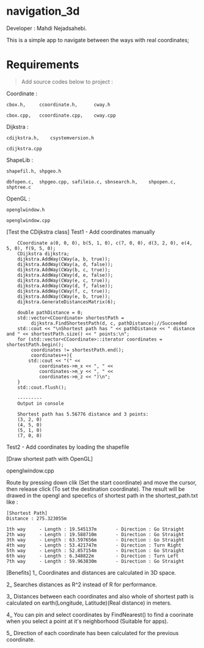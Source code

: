 # navigation_3d
Developer : Mahdi Nejadsahebi.

This is a simple app to navigate between the ways with real coordinates;

# Requirements

>Add source codes below to project :

Coordinate	:

	cbox.h,		ccoordinate.h,		cway.h
    
	cbox.cpp,	ccoordinate.cpp,	cway.cpp
    
Dijkstra	:

	cdijkstra.h,	csystemversion.h
    
	cdijkstra.cpp
    
ShapeLib	:

	shapefil.h,	shpgeo.h
    
	dbfopen.c,	shpgeo.cpp,	safileio.c,	sbnsearch.h,	shpopen.c,	shptree.c
    
OpenGL  	:

	openglwindow.h
    
	openglwindow.cpp



[Test the CDijkstra class]
Test1 - Add coordinates manually
```
    CCoordinate a(0, 0, 0), b(5, 1, 0), c(7, 0, 0), d(3, 2, 0), e(4, 5, 0), f(9, 5, 0);
    CDijkstra dijkstra;
    dijkstra.AddWay(CWay(a, b, true));
    dijkstra.AddWay(CWay(a, d, false));
    dijkstra.AddWay(CWay(b, c, true));
    dijkstra.AddWay(CWay(d, e, false));
    dijkstra.AddWay(CWay(e, c, true));
    dijkstra.AddWay(CWay(d, f, false));
    dijkstra.AddWay(CWay(f, c, true));
    dijkstra.AddWay(CWay(e, b, true));
    dijkstra.GenerateDistancesMatrix(6);
    
    double pathDistance = 0;
    std::vector<CCoordinate> shortestPath =
         dijkstra.FindShortestPath(d, c, pathDistance);//Succeeded
    std::cout << "\nShortest path has " << pathDistance << " distance and " << shortestPath.size() << " points:\n";
    for (std::vector<CCoordinate>::iterator coordinates = shortestPath.begin();
         coordinates != shortestPath.end();
         coordinates++){
        std::cout << "(" <<
            coordinates->m_x << ", " <<
            coordinates->m_y << ", " <<
            coordinates->m_z << ")\n";
    }
    std::cout.flush();
    
    ---------
    Output in console
    
    Shortest path has 5.56776 distance and 3 points:
    (3, 2, 0)
    (4, 5, 0)
    (5, 1, 0)
    (7, 0, 0)
```
    
 Test2 - Add coordinates by loading the shapefile

[Draw shortest path with OpenGL]

openglwindow.cpp


Route by pressing down clik (Set the start coordinate) and move the cursor, then release click (To set the destination coordinate). The result will be drawed in the opengl and specefics of shortest path in the shortest_path.txt like :

```
[Shortest Path]
Distance : 275.323055m

1th way		- Length : 19.545137m		- Direction : Go Straight
2th way		- Length : 19.588710m		- Direction : Go Straight
3th way		- Length : 63.597656m		- Direction : Go Straight
4th way		- Length : 53.421747m		- Direction : Turn Right
5th way		- Length : 52.857154m		- Direction : Go Straight
6th way		- Length : 6.348822m		- Direction : Turn Left
7th way		- Length : 59.963830m		- Direction : Go Straight
```

[Benefits]
1_ Coordinates and distances are calculated in 3D space.

2_ Searches distances as R^2 instead of R for performance.

3_ Distances between each coordinates and also whole of shortest path is calculated on earth(Longitude, Latitude)(Real distance) in meters.

4_ You can pin and select coordinates by FindNearest() to find a coorinate when you select a point at it's neighborhood (Suitable for apps).

5_ Direction of each coordinate has been calculated for the previous coordinate.


